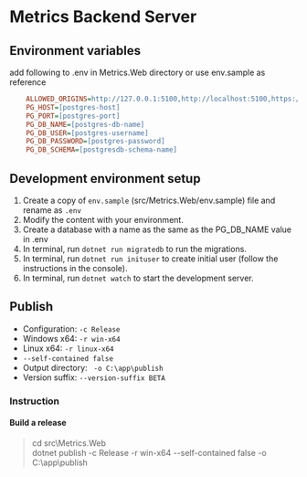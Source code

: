 # Metrics Backend Server

## Environment variables

add following to .env in Metrics.Web directory
or use env.sample as reference

```ini
    ALLOWED_ORIGINS=http://127.0.0.1:5100,http://localhost:5100,https://127.0.0.1:5100,https://localhost:5100
    PG_HOST=[postgres-host]
    PG_PORT=[postgres-port]
    PG_DB_NAME=[postgres-db-name]
    PG_DB_USER=[postgres-username]
    PG_DB_PASSWORD=[postgres-password]
    PG_DB_SCHEMA=[postgresdb-schema-name]
```

## Development environment setup

1. Create a copy of `env.sample` (src/Metrics.Web/env.sample) file and rename as `.env`
2. Modify the content with your environment.
3. Create a database with a name as the same as the PG_DB_NAME value in .env
4. In terminal, run `dotnet run migratedb` to run the migrations.
5. In terminal, run `dotnet run inituser` to create initial user (follow the instructions in the console).
6. In terminal, run `dotnet watch` to start the development server.

## Publish

- Configuration: `-c Release`
- Windows x64: `-r win-x64`
- Linux x64: `-r linux-x64`
- `--self-contained false`
- Output directory: ` -o C:\app\publish`
- Version suffix: `--version-suffix BETA`

### Instruction

#### Build a release

> cd src\Metrics.Web \
> dotnet publish -c Release -r win-x64 --self-contained false -o C:\app\publish
